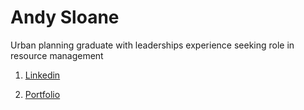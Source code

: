 # Andy Sloane 
Urban planning graduate with leaderships experience seeking role in resource management

   1. [Linkedin](https://www.linkedin.com/in/andysloane)

   2. [Portfolio](https://readymag.com/u98679279/andysloane/)

  
